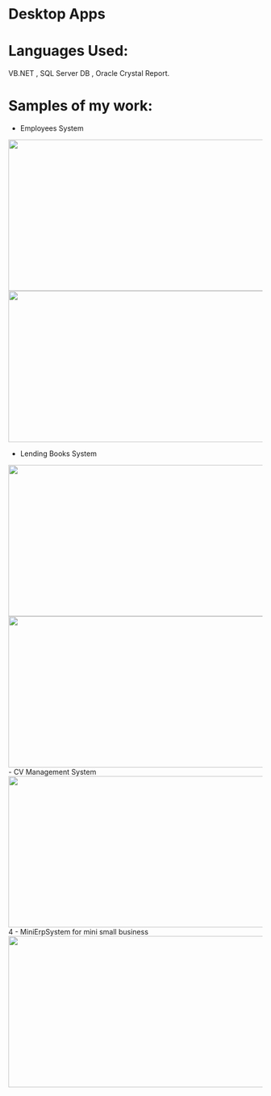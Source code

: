 # Desktop Apps
# Languages Used:
VB.NET , SQL Server DB , Oracle Crystal Report.
# Samples of my work:
- Employees System
<img src="https://user-images.githubusercontent.com/48783969/62401820-7a658300-b58d-11e9-89be-a7ac3fd8d62e.png" width="550" height="300">
<img src="https://user-images.githubusercontent.com/48783969/62401801-6e79c100-b58d-11e9-9a89-a3e66b674589.png" width="550" height="300">

- Lending Books System
<img src="https://user-images.githubusercontent.com/48783969/62401821-7a658300-b58d-11e9-802b-03948b0d566b.png" width="550" height="300">
<img src="https://user-images.githubusercontent.com/48783969/62401822-7a658300-b58d-11e9-8016-1d9bfd3237cf.png" width="550" height="300">
- CV Management System
<img src="https://user-images.githubusercontent.com/48783969/62401833-80f3fa80-b58d-11e9-9e01-2f6246bba4ff.png" width="550" height="300">4
- MiniErpSystem for mini small business 
<img src="https://user-images.githubusercontent.com/48783969/62401841-85b8ae80-b58d-11e9-8668-2edad5f24f30.png" width="550" height="300">

